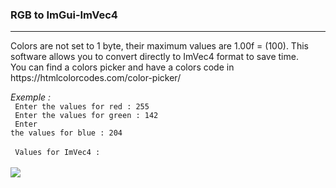 ### RGB to ImGui-ImVec4

<hr>

<p>Colors are not set to 1 byte, their maximum values are 1.00f = (100). This software allows you to convert directly to ImVec4 format to save time.<br>
You can find a colors picker and have a colors code in https://htmlcolorcodes.com/color-picker/
</p>

<em>Exemple :</em>
<br>
<code>
  Enter the values for red : 255
</code>
<br>
<code>
  Enter the values for green : 142
</code>
<br>
<code>
  Enter the values for blue : 204
</code>
<br>
<br>
<code>
Values for ImVec4 :
</code>
<br>
<img src="https://media.discordapp.net/attachments/709099533736345641/919548421793284117/color.png">
